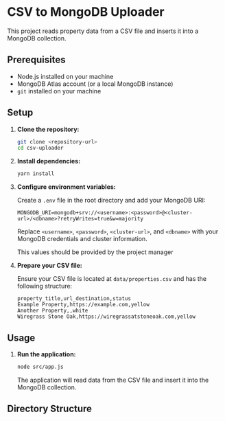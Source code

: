 # CSV to MongoDB Uploader

This project reads property data from a CSV file and inserts it into a MongoDB collection.

## Prerequisites

- Node.js installed on your machine
- MongoDB Atlas account (or a local MongoDB instance)
- `git` installed on your machine

## Setup

1. **Clone the repository:**

   ```bash
   git clone <repository-url>
   cd csv-uploader
   ```

2. **Install dependencies:**

   ```bash
   yarn install
   ```

3. **Configure environment variables:**

   Create a `.env` file in the root directory and add your MongoDB URI:

   ```env
   MONGODB_URI=mongodb+srv://<username>:<password>@<cluster-url>/<dbname>?retryWrites=true&w=majority
   ```

   Replace `<username>`, `<password>`, `<cluster-url>`, and `<dbname>` with your MongoDB credentials and cluster information.

   This values should be provided by the project manager

4. **Prepare your CSV file:**

   Ensure your CSV file is located at `data/properties.csv` and has the following structure:

   ```csv
   property_title,url_destination,status
   Example Property,https://example.com,yellow
   Another Property,,white
   Wiregrass Stone Oak,https://wiregrassatstoneoak.com,yellow
   ```

## Usage

1. **Run the application:**

   ```bash
   node src/app.js
   ```

   The application will read data from the CSV file and insert it into the MongoDB collection.

## Directory Structure
